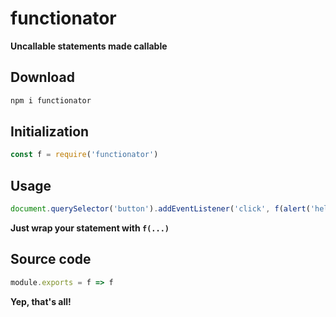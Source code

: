 # functionator

**Uncallable statements made callable**

## Download

```bash
npm i functionator
```

## Initialization

```javascript
const f = require('functionator')
```

## Usage

```javascript
document.querySelector('button').addEventListener('click', f(alert('hello')))
```

**Just wrap your statement with `f(...)`**

## Source code

```javascript
module.exports = f => f
```

**Yep, that's all!**